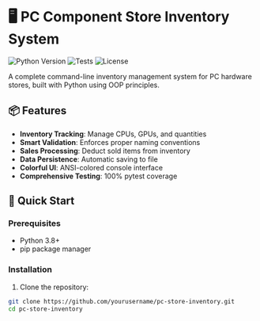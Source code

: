 # 🖥️ PC Component Store Inventory System

![Python Version](https://img.shields.io/badge/python-3.8%2B-blue)
![Tests](https://img.shields.io/badge/tests-passing-brightgreen)
![License](https://img.shields.io/badge/license-MIT-green)

A complete command-line inventory management system for PC hardware stores, built with Python using OOP principles.

## 📦 Features

- **Inventory Tracking**: Manage CPUs, GPUs, and quantities
- **Smart Validation**: Enforces proper naming conventions
- **Sales Processing**: Deduct sold items from inventory
- **Data Persistence**: Automatic saving to file
- **Colorful UI**: ANSI-colored console interface
- **Comprehensive Testing**: 100% pytest coverage

## 🚀 Quick Start

### Prerequisites
- Python 3.8+
- pip package manager

### Installation

1. Clone the repository:
```bash
git clone https://github.com/yourusername/pc-store-inventory.git
cd pc-store-inventory
